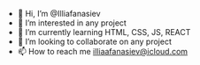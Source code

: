 - 👋 Hi, I’m @Illiafanasiev
- 👀 I’m interested in any project
- 🌱 I’m currently learning HTML, CSS, JS, REACT
- 💞️ I’m looking to collaborate on any project
- 📫 How to reach me illiaafanasiev@icloud.com

<!---
Illiafanasiev/Illiafanasiev is a ✨ special ✨ repository because its `README.md` (this file) appears on your GitHub profile.
You can click the Preview link to take a look at your changes.
--->
